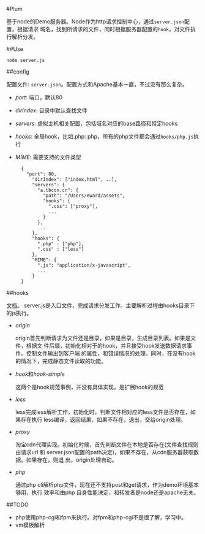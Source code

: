#Plum

基于node的Demo服务器。Node作为http请求控制中心，通过`server.json`配置，根据请求
域名，找到所请求的文件，同时根据服务器配置的`hook`，对文件执行解析分发。

##Use
  
    node server.js

##config

配置文件: `server.json`。配置方式和Apache基本一直，不过没有那么复杂。

- *port*: 端口，默认80
- *dirIndex*: 目录中默认查找文件
- *servers*: 虚拟主机相关配置，包括域名对应的base路径和特定hooks
- *hooks*: 全局hook，比如.php: php，所有的php文件都会通过`hooks/php.js`执行
- *MIME*: 需要支持的文件类型

        {
          "port": 80,
            "dirIndex": ["index.html", ..],
            "servers": {
              "a.tbcdn.cn": {
                "path": "/Users/eward/assets",
                "hooks": {
                  ".css": ["proxy"], 
                  ...
                }
              },
              ...
            },
            "hooks": {
              ".php" : ["php"],
              ".css" : ["less"]
            },
            "MIME": {
              ".js": "application/x-javascript",
              ...
            }
        }

##hooks

[文档](https://github.com/shepherdwind/plum/blob/master/hooks/README.md)。
server.js是入口文件，完成请求分发工作。主要解析过程由hooks目录下的js执行。

- *origin*

  origin首先判断请求为文件还是目录，如果是目录，生成目录列表。如果是文件，根据文
  件后缀，初始化相对于的hook，并且接受hook发送数据请求事件。控制文件输出到客户端
  的属性，和错误情况的处理。同时，在没有hook的情况下，完成静态文件读取的功能。

- *hook*和*hook-simple*

  这两个是hook规范事例，并没有具体实现，是扩展hook的规范

- *less*

  less完成less解析工作，初始化时，判断文件相对应的less文件是否存在，如果存在执行
  less编译，返回结果，如果不存在，退出，交给origin处理。

- *proxy*

  淘宝cdn代理实现。初始化时候，首先判断文件在本地是否存在(文件查找规则由请求url
  和 server.json配置的path决定)，如果不存在，从cdn服务器获取数据。如果存在，则退
  出，origin处理自动。

- *php*

  通过php cli解析php文件，现在还不支持post和get请求，作为demo环境基本够用，执行
  效率和由php 自身性能决定，和转发者是node还是apache无关。

##TODO

- php使用php-cgi和fpm来执行。对fpm和php-cgi不是很了解，学习中。
- vm模板解析
